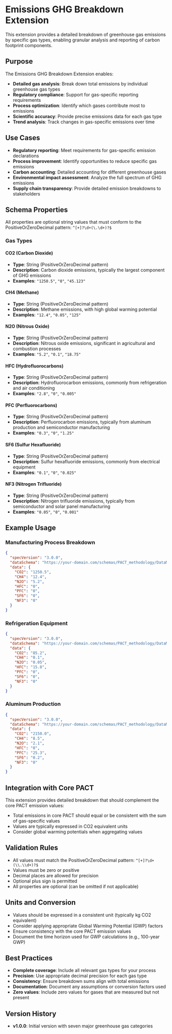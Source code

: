 # Emissions GHG Breakdown Extension

This extension provides a detailed breakdown of greenhouse gas emissions by specific gas types, enabling granular analysis and reporting of carbon footprint components.

## Purpose

The Emissions GHG Breakdown Extension enables:
- **Detailed gas analysis**: Break down total emissions by individual greenhouse gas types
- **Regulatory compliance**: Support for gas-specific reporting requirements
- **Process optimization**: Identify which gases contribute most to emissions
- **Scientific accuracy**: Provide precise emissions data for each gas type
- **Trend analysis**: Track changes in gas-specific emissions over time

## Use Cases

- **Regulatory reporting**: Meet requirements for gas-specific emission declarations
- **Process improvement**: Identify opportunities to reduce specific gas emissions
- **Carbon accounting**: Detailed accounting for different greenhouse gases
- **Environmental impact assessment**: Analyze the full spectrum of GHG emissions
- **Supply chain transparency**: Provide detailed emission breakdowns to stakeholders

## Schema Properties

All properties are optional string values that must conform to the PositiveOrZeroDecimal pattern: `^[+]?\d+(\.\d+)?$`

### Gas Types

#### CO2 (Carbon Dioxide)
- **Type**: String (PositiveOrZeroDecimal pattern)
- **Description**: Carbon dioxide emissions, typically the largest component of GHG emissions
- **Examples**: `"1250.5"`, `"0"`, `"45.123"`

#### CH4 (Methane)
- **Type**: String (PositiveOrZeroDecimal pattern)  
- **Description**: Methane emissions, with high global warming potential
- **Examples**: `"12.4"`, `"0.05"`, `"125"`

#### N2O (Nitrous Oxide)
- **Type**: String (PositiveOrZeroDecimal pattern)
- **Description**: Nitrous oxide emissions, significant in agricultural and combustion processes
- **Examples**: `"5.2"`, `"0.1"`, `"18.75"`

#### HFC (Hydrofluorocarbons)
- **Type**: String (PositiveOrZeroDecimal pattern)
- **Description**: Hydrofluorocarbon emissions, commonly from refrigeration and air conditioning
- **Examples**: `"2.8"`, `"0"`, `"0.005"`

#### PFC (Perfluorocarbons)
- **Type**: String (PositiveOrZeroDecimal pattern)
- **Description**: Perfluorocarbon emissions, typically from aluminum production and semiconductor manufacturing
- **Examples**: `"0.3"`, `"0"`, `"1.25"`

#### SF6 (Sulfur Hexafluoride)
- **Type**: String (PositiveOrZeroDecimal pattern)
- **Description**: Sulfur hexafluoride emissions, commonly from electrical equipment
- **Examples**: `"0.1"`, `"0"`, `"0.025"`

#### NF3 (Nitrogen Trifluoride)
- **Type**: String (PositiveOrZeroDecimal pattern)
- **Description**: Nitrogen trifluoride emissions, typically from semiconductor and solar panel manufacturing
- **Examples**: `"0.05"`, `"0"`, `"0.001"`

## Example Usage

### Manufacturing Process Breakdown
```json
{
  "specVersion": "3.0.0",
  "dataSchema": "https://your-domain.com/schemas/PACT_methodology/DataModelExtension/emissionsGHGBreakdown/schema.json",
  "data": {
    "CO2": "1250.5",
    "CH4": "12.4",
    "N2O": "5.2",
    "HFC": "0",
    "PFC": "0",
    "SF6": "0",
    "NF3": "0"
  }
}
```

### Refrigeration Equipment
```json
{
  "specVersion": "3.0.0",
  "dataSchema": "https://your-domain.com/schemas/PACT_methodology/DataModelExtension/emissionsGHGBreakdown/schema.json",
  "data": {
    "CO2": "85.2",
    "CH4": "0.1",
    "N2O": "0.05",
    "HFC": "15.8",
    "PFC": "0",
    "SF6": "0",
    "NF3": "0"
  }
}
```

### Aluminum Production
```json
{
  "specVersion": "3.0.0",
  "dataSchema": "https://your-domain.com/schemas/PACT_methodology/DataModelExtension/emissionsGHGBreakdown/schema.json",
  "data": {
    "CO2": "2150.0",
    "CH4": "8.5",
    "N2O": "2.1",
    "HFC": "0",
    "PFC": "25.3",
    "SF6": "0.2",
    "NF3": "0"
  }
}
```

## Integration with Core PACT

This extension provides detailed breakdown that should complement the core PACT emission values:
- Total emissions in core PACT should equal or be consistent with the sum of gas-specific values
- Values are typically expressed in CO2 equivalent units
- Consider global warming potentials when aggregating values

## Validation Rules

- All values must match the PositiveOrZeroDecimal pattern: `^[+]?\d+(\\.\\d+)?$`
- Values must be zero or positive
- Decimal places are allowed for precision
- Optional plus sign is permitted
- All properties are optional (can be omitted if not applicable)

## Units and Conversion

- Values should be expressed in a consistent unit (typically kg CO2 equivalent)
- Consider applying appropriate Global Warming Potential (GWP) factors
- Ensure consistency with the core PACT emission values
- Document the time horizon used for GWP calculations (e.g., 100-year GWP)

## Best Practices

- **Complete coverage**: Include all relevant gas types for your process
- **Precision**: Use appropriate decimal precision for each gas type
- **Consistency**: Ensure breakdown sums align with total emissions
- **Documentation**: Document any assumptions or conversion factors used
- **Zero values**: Include zero values for gases that are measured but not present

## Version History

- **v1.0.0**: Initial version with seven major greenhouse gas categories

